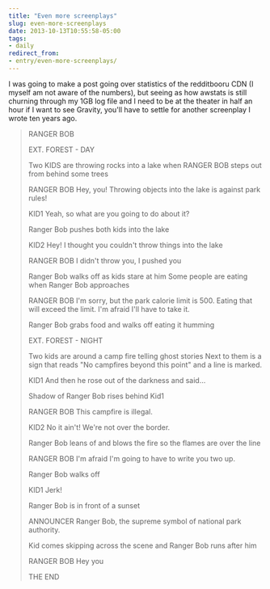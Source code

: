 ```yaml
---
title: "Even more screenplays"
slug: even-more-screenplays
date: 2013-10-13T10:55:58-05:00
tags:
- daily
redirect_from:
- entry/even-more-screenplays/
---
```

I was going to make a post going over statistics of the redditbooru CDN (I myself am not aware of the numbers), but seeing as how awstats is still churning through my 1GB log file and I need to be at the theater in half an hour if I want to see Gravity, you'll have to settle for another screenplay I wrote ten years ago.

> RANGER BOB
> 
> EXT. FOREST - DAY
> 
> Two KIDS are throwing rocks into a lake when RANGER BOB steps out from behind some trees
> 
> 	RANGER BOB
> 	Hey, you! Throwing objects into the lake is against
> 	park rules!
> 
> 	KID1
> 	Yeah, so what are you going to do about it?
> 
> Ranger Bob pushes both kids into the lake
> 
> 	KID2
> 	Hey! I thought you couldn't throw things into the lake
> 
> 	RANGER BOB
> 	I didn't throw you, I pushed you
> 
> Ranger Bob walks off as kids stare at him
> Some people are eating when Ranger Bob approaches
> 
> 	RANGER BOB
> 	I'm sorry, but the park calorie limit is 500. Eating that
> 	will exceed the limit. I'm afraid I'll have to take it.
> 
> Ranger Bob grabs food and walks off eating it humming
> 
> EXT. FOREST - NIGHT
> 
> Two kids are around a camp fire telling ghost stories
> Next to them is a sign that reads "No campfires beyond this point" and a line is marked.
> 
> 	KID1
> 	And then he rose out of the darkness and said…
> 
> Shadow of Ranger Bob rises behind Kid1
> 
> 	RANGER BOB
> 	This campfire is illegal.
> 
> 	
> 	KID2
> 	No it ain't! We're not over the border.
> 
> Ranger Bob leans of and blows the fire so the flames are over the line
> 
> 	RANGER BOB
> 	I'm afraid I'm going to have to write you two up.
> 	
> Ranger Bob walks off
> 	
> 	KID1
> 	Jerk!
> 
> Ranger Bob is in front of a sunset
> 
> 	ANNOUNCER
> 	Ranger Bob, the supreme symbol of national park authority.
> 
> Kid comes skipping across the scene and Ranger Bob runs after him
> 
> 	RANGER BOB
> 	Hey you
> 
> THE END
